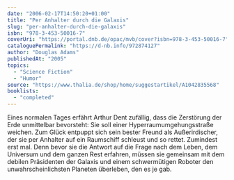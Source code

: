```yaml
---
date: "2006-02-17T14:50:20+01:00"
title: "Per Anhalter durch die Galaxis"
slug: "per-anhalter-durch-die-galaxis"
isbn: "978-3-453-50016-7"
coverUri: "https://portal.dnb.de/opac/mvb/cover?isbn=978-3-453-50016-7"
cataloguePermalink: "https://d-nb.info/972874127"
author: "Douglas Adams"
publishedAt: "2005"
topics:
  - "Science Fiction"
  - "Humor"
source: "https://www.thalia.de/shop/home/suggestartikel/A1042835568"
booklists:
  - "completed"
---
```

Eines normalen Tages erfährt Arthur Dent zufällig, dass die Zerstörung der Erde 
unmittelbar bevorsteht: Sie soll einer Hyperraumumgehungsstraße weichen. Zum 
Glück entpuppt sich sein bester Freund als Außerirdischer, der sie per Anhalter 
auf ein Raumschiff schleust und so rettet. Zumindest erst mal. Denn bevor sie 
die Antwort auf die Frage nach dem Leben, dem Universum und dem ganzen Rest 
erfahren, müssen sie gemeinsam mit dem debilen Präsidenten der Galaxis und einem 
schwermütigen Roboter den unwahrscheinlichsten Planeten überleben, den es je gab.